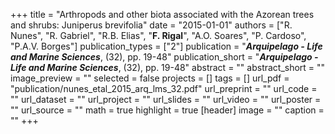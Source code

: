 +++
title = "Arthropods and other biota associated with the Azorean trees and shrubs: Juniperus brevifolia"
date = "2015-01-01"
authors = ["R. Nunes", "R. Gabriel", "R.B. Elias", "**F. Rigal**", "A.O. Soares", "P. Cardoso", "P.A.V. Borges"]
publication_types = ["2"]
publication = "**_Arquipelago - Life and Marine Sciences_**, (32), pp. 19-48"
publication_short = "**_Arquipelago - Life and Marine Sciences_**, (32), pp. 19-48"
abstract = ""
abstract_short = ""
image_preview = ""
selected = false
projects = []
tags = []
url_pdf = "publication/nunes_etal_2015_arq_lms_32.pdf"
url_preprint = ""
url_code = ""
url_dataset = ""
url_project = ""
url_slides = ""
url_video = ""
url_poster = ""
url_source = ""
math = true
highlight = true
[header]
image = ""
caption = ""
+++

